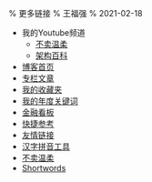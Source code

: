 % 更多链接
% 王福强
% 2021-02-18

- 我的Youtube频道
  - [不卖温柔](https://www.youtube.com/channel/UCxhsCy-gAGwRnG_z7Wqrs3A)
  - [架构百科](https://www.youtube.com/channel/UCG4NNmSjcCQGv3T25JBlHTQ)
- [博客首页](posts.html)
- [专栏文章](columns.html)
- [我的收藏夹](favorite.html)
- [我的年度关键词](keewords/index.html)
- [金融看板](dashboard.html)
- [快捷参考](references.html)
- [友情链接](interlinks.html)
- [汉字拼音工具](https://afoo.me/pinyin/index.html)
- [不卖温柔](https://my.spline.design/logo-2dd2b486d306742087b23d29862cb270/)
- [Shortwords](https://shortwords.vercel.app/)





